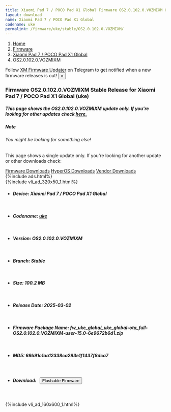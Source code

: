 ```yaml
---
title: Xiaomi Pad 7 / POCO Pad X1 Global Firmware OS2.0.102.0.VOZMIXM Update
layout: download
name: Xiaomi Pad 7 / POCO Pad X1 Global
codename: uke
permalink: /firmware/uke/stable/OS2.0.102.0.VOZMIXM/
---
```

<nav aria-label="breadcrumb">
    <ol class="breadcrumb">
        <li class="breadcrumb-item"><a href="/">Home</a></li>
        <li class="breadcrumb-item"><a href="/firmware/">Firmware</a></li>
        <li class="breadcrumb-item"><a href="/firmware/uke/">Xiaomi Pad 7 / POCO Pad X1 Global</a></li>
        <li class="breadcrumb-item active" aria-current="page">OS2.0.102.0.VOZMIXM</li>
    </ol>
</nav>
<div class="alert alert-primary alert-dismissible fade show" role="alert">
    Follow <a href="https://t.me/XiaomiFirmwareUpdater" class="alert-link">XM Firmware Updater</a> on Telegram to get
    notified when a new firmware releases is out!
    <button type="button" class="close" data-dismiss="alert" aria-label="Close">
        <span aria-hidden="true">&times;</span>
    </button>
</div>
<div class="col-12 mx-auto">
    <h3 class="title bg-light p-2 rounded">Firmware OS2.0.102.0.VOZMIXM Stable Release for Xiaomi Pad 7 / POCO Pad X1 Global (uke)</h3>
    <h5>This page shows the OS2.0.102.0.VOZMIXM update only. If you're looking for other updates check
        <a href="/firmware/uke/">here.</a></h5>
    <div class="card">
        <div class="card-body">
            <h5 class="card-title">Note</h5>
            <h6 class="card-subtitle mb-2 text-muted">You might be looking for something else!</h6>
            <p class="card-text">This page shows a single update only.
                If you're looking for another update or other downloads check:</p>
            <a href="/firmware/" class="card-link">Firmware Downloads</a>
            <a href="/hyperos/" class="card-link">HyperOS Downloads</a>
            <a href="/vendor/" class="card-link">Vendor Downloads</a>
        </div>
    </div>
    {%include ads.html%}
    <div class="row justify-content-center">
        <div class="col-10" id="downloads">
                    <div class="card card-body">
            {%include vli_ad_320x50_1.html%}
            <ul class="list-unstyled">
                <li style="padding-bottom: 10px;">
                    <h5><b>Device: </b>Xiaomi Pad 7 / POCO Pad X1 Global</h5>
                </li>
                <li style="padding-bottom: 10px;">
                    <h5><b>Codename: </b> <a href="/firmware/uke/" target="_blank">uke</a> </h5>
                </li>
                <li style="padding-bottom: 10px;">
                    <h5><b>Version: </b>OS2.0.102.0.VOZMIXM</h5>
                </li>
                <li style="padding-bottom: 10px;">
                    <h5><b>Branch: </b>Stable</h5>
                </li>
                <li style="padding-bottom: 10px;">
                    <h5><b>Size: </b>100.2 MB</h5>
                </li>
                <li style="padding-bottom: 10px;">
                    <h5><b>Release Date: </b>2025-03-02</h5>
                </li>
                <li style="padding-bottom: 10px;">
                    <h5><b>Firmware Package Name: </b><span id="filename" class="text-dark">fw_uke_global_uke_global-ota_full-OS2.0.102.0.VOZMIXM-user-15.0-6e9672b6d1.zip</span></h5>
                </li>
                <li style="padding-bottom: 10px;">
                    <h5><b>MD5: </b><span id="md5" class="text-muted">69b91c1aa12338ca293e1f1437f8dca7</span></h5>
                </li>
                <li style="padding-bottom: 10px;">
                    <h5><b>Download: </b><button type="button" id="download" class="btn btn-primary"
                    style="margin: 7px;" onclick="redirect('fw_uke_global_uke_global-ota_full-OS2.0.102.0.VOZMIXM-user-15.0-6e9672b6d1.zip'); return false;"><i class="fa fa-download"></i> Flashable Firmware</button></h5>
                </li>
            </ul>
        </div>
        </div>
        {%include vli_ad_160x600_1.html%}
    </div>
</div>

